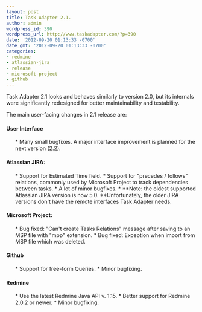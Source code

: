 ```yaml
---
layout: post
title: Task Adapter 2.1.
author: admin
wordpress_id: 390
wordpress_url: http://www.taskadapter.com/?p=390
date: '2012-09-20 01:13:33 -0700'
date_gmt: '2012-09-20 01:13:33 -0700'
categories:
- redmine
- atlassian-jira
- release
- microsoft-project
- github
---
```

<p>Task Adapter 2.1 looks and behaves similarly to version 2.0, but its internals were significantly redesigned for better maintainability and testability.</p>
<p>The main user-facing changes in 2.1 release are:</p>
<h4>User Interface</h4>
<ul>
* Many small bugfixes. A major interface improvement is planned for the next version (2.2).

</ul></p>
<h4>Atlassian JIRA:</h4></p>
<ul>
* Support for Estimated Time field.
* Support for "precedes / follows" relations, commonly used by Microsoft Project to track dependencies between tasks.
* A lot of minor bugfixes.
* **Note: the oldest supported Atlassian JIRA version is now 5.0. **Unfortunately, the older JIRA versions don't have the remote interfaces Task Adapter needs.

</ul></p>
<h4>Microsoft Project:</h4></p>
<ul>
* Bug fixed: "Can't create Tasks Relations" message after saving to an MSP file with "mpp" extension.
* Bug fixed: Exception when import from MSP file which was deleted.

</ul></p>
<h4>Github</h4></p>
<ul>
* Support for free-form Queries.
* Minor bugfixing.

</ul></p>
<h4>Redmine</h4></p>
<ul>
* Use the latest Redmine Java API v. 1.15.
* Better support for Redmine 2.0.2 or newer.
* Minor bugfixing.

</ul></p>
